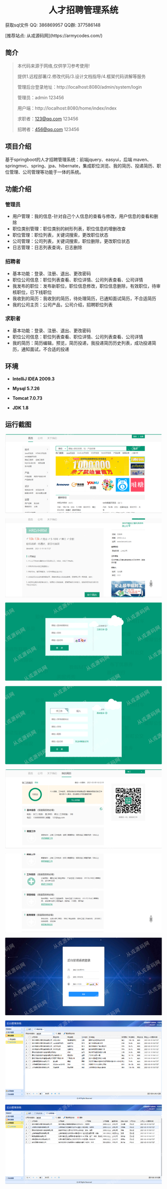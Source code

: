 <p><h1 align="center">人才招聘管理系统</h1></p>

<p> 获取sql文件 QQ: 386869957 QQ群: 377586148 </p>
<p> [推荐站点: 从戎源码网](https://armycodes.com/) </p>

## 简介

> 本代码来源于网络,仅供学习参考使用!
>
> 提供1.远程部署/2.修改代码/3.设计文档指导/4.框架代码讲解等服务
> 
> 管理后台登录地址：http://localhost:8080/admin/system/login
> 
> 管理员：admin 123456
> 
> 用户端：http://localhost:8080/home/index/index
> 
> 求职者：123@qq.com 123456
> 
> 招聘者：456@qq.com 123456
>

## 项目介绍
基于springboot的人才招聘管理系统：前端jquery、easyui，后端 maven、springmvc、spring、jpa、hibernate，集成职位浏览、我的简历、投递简历、职位管理、公司管理等功能于一体的系统。

## 功能介绍

### 管理员

- 用户管理：我的信息-针对自己个人信息的查看与修改，用户信息的查看和删除
- 职位类别管理：职位类别的树形列表，职位信息的增删改查
- 职位管理：职位列表，关键词搜索，更改职位状态
- 公司管理：公司列表，关键词搜索，职位删除，更改职位状态
- 日志管理：日志列表查询，日志删除

### 招聘者

- 基本功能：登录、注册、退出、更改密码
- 职位公司信息：职位列表查看、职位详情、公司列表查看、公司详情
- 我发布的职位：发布新职位，职位信息修改，职位信息删除，有效职位，待审核职位，已下线职位
- 我收到的简历：我收到的简历，待处理简历，已通知面试简历，不合适简历
- 我的公司主页：公司产品，公司介绍，招聘职位列表

### 求职者

- 基本功能：登录、注册、退出、更改密码
- 职位公司信息：职位列表查看、职位详情、公司列表查看、公司详情
- 我的简历：简历编辑，预览，简历投递，我投递简历历史列表，成功投递简历，通知面试，不合适的投递

## 环境

- <b>IntelliJ IDEA 2009.3</b>

- <b>Mysql 5.7.26</b>

- <b>Tomcat 7.0.73</b>

- <b>JDK 1.8</b>


## 运行截图
![](screenshot/1.png)

![](screenshot/2.png)

![](screenshot/3.png)

![](screenshot/4.png)

![](screenshot/5.png)

![](screenshot/6.png)

![](screenshot/7.png)

![](screenshot/8.png)

![](screenshot/9.png)